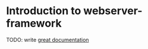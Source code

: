 # Introduction to webserver-framework

TODO: write [great documentation](http://jacobian.org/writing/what-to-write/)
